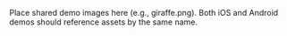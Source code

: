 Place shared demo images here (e.g., giraffe.png).
Both iOS and Android demos should reference assets by the same name.


